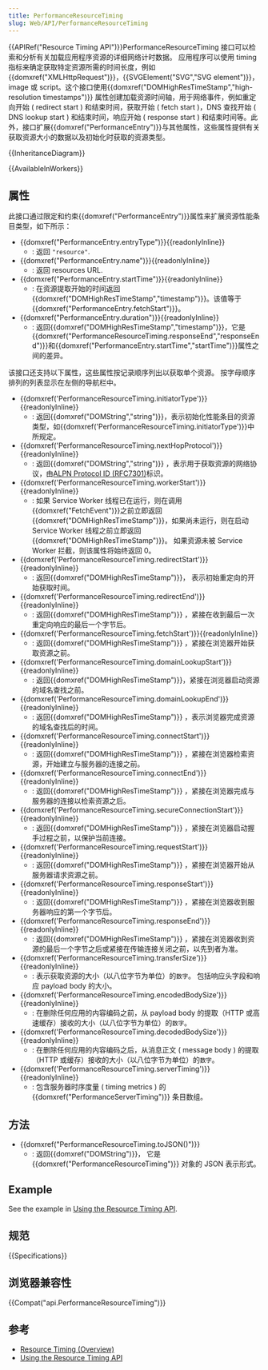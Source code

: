 ```yaml
---
title: PerformanceResourceTiming
slug: Web/API/PerformanceResourceTiming
---
```


{{APIRef("Resource Timing API")}}PerformanceResourceTiming 接口可以检索和分析有关加载应用程序资源的详细网络计时数据。 应用程序可以使用 timing 指标来确定获取特定资源所需的时间长度，例如{{domxref("XMLHttpRequest")}}，{{SVGElement("SVG","SVG element")}}，image 或 script。这个接口使用{{domxref("DOMHighResTimeStamp","high-resolution timestamps")}} 属性创建加载资源时间轴，用于网络事件，例如重定向开始 ( redirect start ) 和结束时间，获取开始 ( fetch start )，DNS 查找开始 ( DNS lookup start ) 和结束时间，响应开始 ( response start ) 和结束时间等。此外，接口扩展{{domxref("PerformanceEntry")}}与其他属性，这些属性提供有关获取资源大小的数据以及初始化时获取的资源类型。

{{InheritanceDiagram}}

{{AvailableInWorkers}}

## 属性

此接口通过限定和约束{{domxref("PerformanceEntry")}}属性来扩展资源性能条目类型，如下所示：

- {{domxref("PerformanceEntry.entryType")}}{{readonlyInline}}
  - : 返回 `"resource"`.
- {{domxref("PerformanceEntry.name")}}{{readonlyInline}}
  - : 返回 resources URL.
- {{domxref("PerformanceEntry.startTime")}}{{readonlyInline}}
  - : 在资源提取开始的时间返回{{domxref("DOMHighResTimeStamp","timestamp")}}。该值等于{{domxref("PerformanceEntry.fetchStart")}}。
- {{domxref("PerformanceEntry.duration")}}{{readonlyInline}}
  - : 返回{{domxref("DOMHighResTimeStamp","timestamp")}}，它是{{domxref("PerformanceResourceTiming.responseEnd","responseEnd")}}和{{domxref("PerformanceEntry.startTime","startTime")}}属性之间的差异。

该接口还支持以下属性，这些属性按记录顺序列出以获取单个资源。 按字母顺序排列的列表显示在左侧的导航栏中。

- {{domxref('PerformanceResourceTiming.initiatorType')}}{{readonlyInline}}
  - : 返回{{domxref("DOMString","string")}}，表示初始化性能条目的资源类型，如{{domxref('PerformanceResourceTiming.initiatorType')}}中所规定。
- {{domxref('PerformanceResourceTiming.nextHopProtocol')}}{{readonlyInline}}
  - : 返回{{domxref("DOMString","string")}} ，表示用于获取资源的网络协议，由[ALPN Protocol ID (RFC7301)](https://tools.ietf.org/html/rfc7301)标识。
- {{domxref('PerformanceResourceTiming.workerStart')}}{{readonlyInline}}
  - : 如果 Service Worker 线程已在运行，则在调用{{domxref("FetchEvent")}}之前立即返回{{domxref("DOMHighResTimeStamp")}}，如果尚未运行，则在启动 Service Worker 线程之前立即返回{{domxref("DOMHighResTimeStamp")}}。 如果资源未被 Service Worker 拦截，则该属性将始终返回 0。
- {{domxref('PerformanceResourceTiming.redirectStart')}}{{readonlyInline}}
  - : 返回{{domxref("DOMHighResTimeStamp")}}， 表示初始重定向的开始获取时间。
- {{domxref('PerformanceResourceTiming.redirectEnd')}}{{readonlyInline}}
  - : 返回{{domxref("DOMHighResTimeStamp")}} ，紧接在收到最后一次重定向响应的最后一个字节后。
- {{domxref('PerformanceResourceTiming.fetchStart')}}{{readonlyInline}}
  - : 返回{{domxref("DOMHighResTimeStamp")}} ，紧接在浏览器开始获取资源之前。
- {{domxref('PerformanceResourceTiming.domainLookupStart')}}{{readonlyInline}}
  - : 返回{{domxref("DOMHighResTimeStamp")}}，紧接在浏览器启动资源的域名查找之前。
- {{domxref('PerformanceResourceTiming.domainLookupEnd')}}{{readonlyInline}}
  - : 返回{{domxref("DOMHighResTimeStamp")}} ，表示浏览器完成资源的域名查找后的时间。
- {{domxref('PerformanceResourceTiming.connectStart')}}{{readonlyInline}}
  - : 返回{{domxref("DOMHighResTimeStamp")}} ，紧接在浏览器检索资源，开始建立与服务器的连接之前。
- {{domxref('PerformanceResourceTiming.connectEnd')}}{{readonlyInline}}
  - : 返回{{domxref("DOMHighResTimeStamp")}} ，紧接在浏览器完成与服务器的连接以检索资源之后。
- {{domxref('PerformanceResourceTiming.secureConnectionStart')}}{{readonlyInline}}
  - : 返回{{domxref("DOMHighResTimeStamp")}} ，紧接在浏览器启动握手过程之前，以保护当前连接。
- {{domxref('PerformanceResourceTiming.requestStart')}}{{readonlyInline}}
  - : 返回{{domxref("DOMHighResTimeStamp")}} ，紧接在浏览器开始从服务器请求资源之前。
- {{domxref('PerformanceResourceTiming.responseStart')}}{{readonlyInline}}
  - : 返回{{domxref("DOMHighResTimeStamp")}} ，紧接在浏览器收到服务器响应的第一个字节后。
- {{domxref('PerformanceResourceTiming.responseEnd')}}{{readonlyInline}}
  - : 返回{{domxref("DOMHighResTimeStamp")}} ，紧接在浏览器收到资源的最后一个字节之后或紧接在传输连接关闭之前，以先到者为准。
- {{domxref('PerformanceResourceTiming.transferSize')}}{{readonlyInline}}
  - : 表示获取资源的大小（以八位字节为单位）的`数字`。 包括响应头字段和响应 payload body 的大小。
- {{domxref('PerformanceResourceTiming.encodedBodySize')}}{{readonlyInline}}
  - : 在删除任何应用的内容编码之前，从 payload body 的提取（HTTP 或高速缓存）接收的大小（以八位字节为单位）的`数字`。
- {{domxref('PerformanceResourceTiming.decodedBodySize')}}{{readonlyInline}}
  - : 在删除任何应用的内容编码之后，从消息正文 ( message body ) 的提取（HTTP 或缓存）接收的大小（以八位字节为单位）的`数字`。
- {{domxref('PerformanceResourceTiming.serverTiming')}}{{readonlyInline}}
  - : 包含服务器时序度量 ( timing metrics ) 的{{domxref("PerformanceServerTiming")}} 条目数组。

## 方法

- {{domxref("PerformanceResourceTiming.toJSON()")}}
  - : 返回{{domxref("DOMString")}}， 它是 {{domxref("PerformanceResourceTiming")}} 对象的 JSON 表示形式。

## Example

See the example in [Using the Resource Timing API](/Web/API/Resource_Timing_API/Using_the_Resource_Timing_API).

## 规范

{{Specifications}}

## 浏览器兼容性

{{Compat("api.PerformanceResourceTiming")}}

## 参考

- [Resource Timing (Overview)](/Web/API/Resource_Timing)
- [Using the Resource Timing API](/Web/API/Resource_Timing_API/Using_the_Resource_Timing_API)

